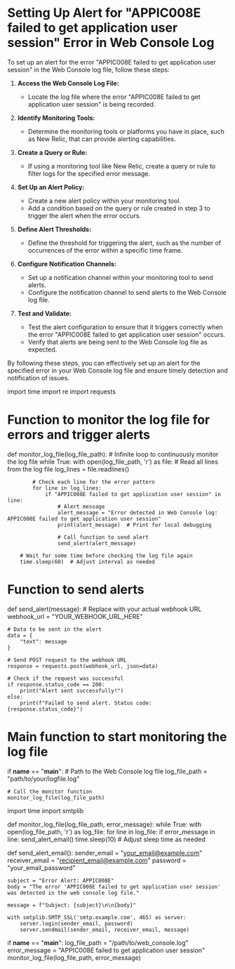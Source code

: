 # Setting Up Alert for "APPIC008E failed to get application user session" Error in Web Console Log

To set up an alert for the error "APPIC008E failed to get application user session" in the Web Console log file, follow these steps:

1. **Access the Web Console Log File:**
   - Locate the log file where the error "APPIC008E failed to get application user session" is being recorded.

2. **Identify Monitoring Tools:**
   - Determine the monitoring tools or platforms you have in place, such as New Relic, that can provide alerting capabilities.

3. **Create a Query or Rule:**
   - If using a monitoring tool like New Relic, create a query or rule to filter logs for the specified error message.

4. **Set Up an Alert Policy:**
   - Create a new alert policy within your monitoring tool.
   - Add a condition based on the query or rule created in step 3 to trigger the alert when the error occurs.

5. **Define Alert Thresholds:**
   - Define the threshold for triggering the alert, such as the number of occurrences of the error within a specific time frame.

6. **Configure Notification Channels:**
   - Set up a notification channel within your monitoring tool to send alerts.
   - Configure the notification channel to send alerts to the Web Console log file.

7. **Test and Validate:**
   - Test the alert configuration to ensure that it triggers correctly when the error "APPIC008E failed to get application user session" occurs.
   - Verify that alerts are being sent to the Web Console log file as expected.

By following these steps, you can effectively set up an alert for the specified error in your Web Console log file and ensure timely detection and notification of issues.

import time
import re
import requests

# Function to monitor the log file for errors and trigger alerts
def monitor_log_file(log_file_path):
    # Infinite loop to continuously monitor the log file
    while True:
        with open(log_file_path, 'r') as file:
            # Read all lines from the log file
            log_lines = file.readlines()

            # Check each line for the error pattern
            for line in log_lines:
                if "APPIC008E failed to get application user session" in line:
                    # Alert message
                    alert_message = "Error detected in Web Console log: APPIC008E failed to get application user session"
                    print(alert_message)  # Print for local debugging

                    # Call function to send alert
                    send_alert(alert_message)

        # Wait for some time before checking the log file again
        time.sleep(60)  # Adjust interval as needed

# Function to send alerts
def send_alert(message):
    # Replace with your actual webhook URL
    webhook_url = "YOUR_WEBHOOK_URL_HERE"

    # Data to be sent in the alert
    data = {
        "text": message
    }

    # Send POST request to the webhook URL
    response = requests.post(webhook_url, json=data)

    # Check if the request was successful
    if response.status_code == 200:
        print("Alert sent successfully!")
    else:
        print(f"Failed to send alert. Status code: {response.status_code}")

# Main function to start monitoring the log file
if __name__ == "__main__":
    # Path to the Web Console log file
    log_file_path = "path/to/your/logfile.log"

    # Call the monitor function
    monitor_log_file(log_file_path)


import time
import smtplib

def monitor_log_file(log_file_path, error_message):
    while True:
        with open(log_file_path, 'r') as log_file:
            for line in log_file:
                if error_message in line:
                    send_alert_email()
        time.sleep(10)  # Adjust sleep time as needed

def send_alert_email():
    sender_email = "your_email@example.com"
    receiver_email = "recipient_email@example.com"
    password = "your_email_password"

    subject = "Error Alert: APPIC008E"
    body = "The error 'APPIC008E failed to get application user session' was detected in the web console log file."

    message = f"Subject: {subject}\n\n{body}"

    with smtplib.SMTP_SSL('smtp.example.com', 465) as server:
        server.login(sender_email, password)
        server.sendmail(sender_email, receiver_email, message)

if __name__ == "__main__":
    log_file_path = "/path/to/web_console.log"
    error_message = "APPIC008E failed to get application user session"
    monitor_log_file(log_file_path, error_message)
